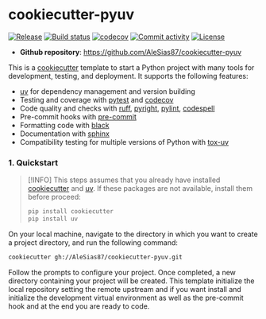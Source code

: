 # cookiecutter-pyuv

[![Release](https://img.shields.io/github/v/release/{{cookiecutter.author_github_handle}}/{{cookiecutter.project_name}})](https://img.shields.io/github/v/release/{{cookiecutter.author_github_handle}}/{{cookiecutter.project_name}})
[![Build status](https://img.shields.io/github/actions/workflow/status/{{cookiecutter.author_github_handle}}/{{cookiecutter.project_name}}/main.yml?branch=main)](https://github.com/{{cookiecutter.author_github_handle}}/{{cookiecutter.project_name}}/actions/workflows/main.yml?query=branch%3Amain)
[![codecov](https://codecov.io/gh/{{cookiecutter.author_github_handle}}/{{cookiecutter.project_name}}/branch/main/graph/badge.svg)](https://codecov.io/gh/{{cookiecutter.author_github_handle}}/{{cookiecutter.project_name}})
[![Commit activity](https://img.shields.io/github/commit-activity/m/{{cookiecutter.author_github_handle}}/{{cookiecutter.project_name}})](https://img.shields.io/github/commit-activity/m/{{cookiecutter.author_github_handle}}/{{cookiecutter.project_name}})
[![License](https://img.shields.io/github/license/{{cookiecutter.author_github_handle}}/{{cookiecutter.project_name}})](https://img.shields.io/github/license/{{cookiecutter.author_github_handle}}/{{cookiecutter.project_name}})


- **Github repository**: <https://github.com/AleSias87/cookiecutter-pyuv>

[cookiecutter]: https://cookiecutter.readthedocs.io/en/stable/
[uv]: https://docs.astral.sh/uv/
[pytest]: https://pydata-sphinx-theme.readthedocs.io/en/stable/
[black]: https://black.readthedocs.io/en/stable/
[ruff]: https://docs.astral.sh/ruff/
[pyright]: https://microsoft.github.io/pyright/#/
[pylint]: https://pylint.readthedocs.io/en/stable/user_guide/installation/
[codespell]: https://github.com/codespell-project/codespell
[sphinx]: https://www.sphinx-doc.org/en/master/
[pydata-sphinx-theme]: https://pydata-sphinx-theme.readthedocs.io/en/stable/
[pre-commit]: https://pre-commit.com/
[tox-uv]: https://github.com/tox-dev/tox-uv


This is a [cookiecutter] template to start a Python project with many tools for development, testing, and deployment. It supports the following features:

- [uv] for dependency management and version building
- Testing and coverage with [pytest] and [codecov](https://about.codecov.io/)
- Code quality and checks with [ruff], [pyright], [pylint], [codespell]
- Pre-commit hooks with [pre-commit]
- Formatting code with [black]
- Documentation with [sphinx]
- Compatibility testing for multiple versions of Python with [tox-uv]

### 1. Quickstart

> [!INFO]
> This steps assumes that you already have installed [cookiecutter] and [uv].
> If these packages are not available, install them before proceed:
> ```bash
> pip install cookiecutter
> pip install uv
> ```

On your local machine, navigate to the directory in which you want to
create a project directory, and run the following command:

```bash
cookiecutter gh://AleSias87/cookiecutter-pyuv.git
```

Follow the prompts to configure your project. Once completed, a new directory containing your project will be created. This template initialize the local repository setting the remote upstream and if you want install and initialize the development virtual environment as well as the pre-commit hook and at the end you are ready to code.
